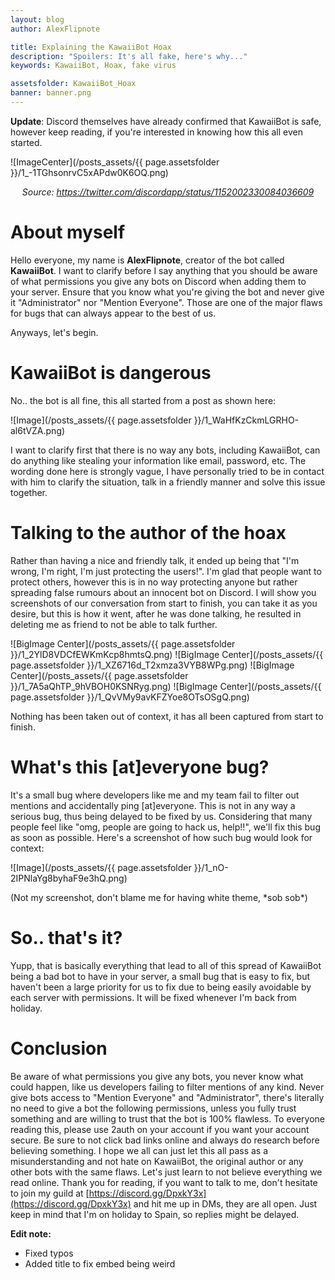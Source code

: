 ```yaml
---
layout: blog
author: AlexFlipnote

title: Explaining the KawaiiBot Hoax
description: "Spoilers: It's all fake, here's why..."
keywords: KawaiiBot, Hoax, fake virus

assetsfolder: KawaiiBot_Hoax
banner: banner.png
---
```

**Update**: Discord themselves have already confirmed that KawaiiBot is safe, however keep reading, if you're interested in knowing how this all even started.

![ImageCenter](/posts_assets/{{ page.assetsfolder }}/1_-1TGhsonrvC5xAPdw0K6OQ.png)
<center>
<i>Source: <a href="https://twitter.com/discordapp/status/1152002330084036609">https://twitter.com/discordapp/status/1152002330084036609</a></i>
</center>

# About myself
Hello everyone, my name is **AlexFlipnote**, creator of the bot called **KawaiiBot**. I want to clarify before I say anything that you should be aware of what permissions you give any bots on Discord when adding them to your server. Ensure that you know what you're giving the bot and never give it "Administrator" nor "Mention Everyone". Those are one of the major flaws for bugs that can always appear to the best of us.

Anyways, let's begin.

# KawaiiBot is dangerous
No.. the bot is all fine, this all started from a post as shown here:

![Image](/posts_assets/{{ page.assetsfolder }}/1_WaHfKzCkmLGRHO-al6tVZA.png)

I want to clarify first that there is no way any bots, including KawaiiBot, can do anything like stealing your information like email, password, etc. The wording done here is strongly vague, I have personally tried to be in contact with him to clarify the situation, talk in a friendly manner and solve this issue together.

# Talking to the author of the hoax
Rather than having a nice and friendly talk, it ended up being that "I'm wrong, I'm right, I'm just protecting the users!". I'm glad that people want to protect others, however this is in no way protecting anyone but rather spreading false rumours about an innocent bot on Discord. I will show you screenshots of our conversation from start to finish, you can take it as you desire, but this is how it went, after he was done talking, he resulted in deleting me as friend to not be able to talk further.

![BigImage Center](/posts_assets/{{ page.assetsfolder }}/1_2YlD8VDCfEWKmKcp8hmtsQ.png)
![BigImage Center](/posts_assets/{{ page.assetsfolder }}/1_XZ6716d_T2xmza3VYB8WPg.png)
![BigImage Center](/posts_assets/{{ page.assetsfolder }}/1_7A5aQhTP_9hVBOH0KSNRyg.png)
![BigImage Center](/posts_assets/{{ page.assetsfolder }}/1_QvVMy9avKFZYoe8OTsOSgQ.png)

Nothing has been taken out of context, it has all been captured from start to finish.

# What's this [at]everyone bug?
It's a small bug where developers like me and my team fail to filter out mentions and accidentally ping [at]everyone. This is not in any way a serious bug, thus being delayed to be fixed by us. Considering that many people feel like "omg, people are going to hack us, help!!", we'll fix this bug as soon as possible. Here's a screenshot of how such bug would look for context:

![Image](/posts_assets/{{ page.assetsfolder }}/1_nO-2IPNlaYg8byhaF9e3hQ.png)

(Not my screenshot, don't blame me for having white theme, \*sob sob\*)

# So.. that's it?
Yupp, that is basically everything that lead to all of this spread of KawaiiBot being a bad bot to have in your server, a small bug that is easy to fix, but haven't been a large priority for us to fix due to being easily avoidable by each server with permissions. It will be fixed whenever I'm back from holiday.

# Conclusion
Be aware of what permissions you give any bots, you never know what could happen, like us developers failing to filter mentions of any kind. Never give bots access to "Mention Everyone" and "Administrator", there's literally no need to give a bot the following permissions, unless you fully trust something and are willing to trust that the bot is 100% flawless.
To everyone reading this, please use 2auth on your account if you want your account secure. Be sure to not click bad links online and always do research before believing something. I hope we all can just let this all pass as a misunderstanding and not hate on KawaiiBot, the original author or any other bots with the same flaws. Let's just learn to not believe everything we read online.
Thank you for reading, if you want to talk to me, don't hesitate to join my guild at [https://discord.gg/DpxkY3x](https://discord.gg/DpxkY3x) and hit me up in DMs, they are all open. Just keep in mind that I'm on holiday to Spain, so replies might be delayed.

**Edit note:**
- Fixed typos
- Added title to fix embed being weird
